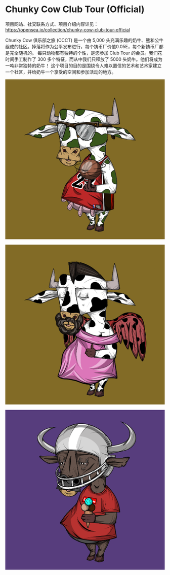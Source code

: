 # Chunky Cow Club Tour (Official)

项目网站、社交联系方式、项目介绍内容详见：https://opensea.io/collection/chunky-cow-club-tour-official

Chunky Cow 俱乐部之旅 (CCCT) 是一个由 5,000 头充满乐趣的奶牛、熊和公牛组成的社区。掉落将作为公平发布进行，每个铸币厂价值0.05E，每个新铸币厂都是完全随机的。
每只动物都有独特的个性，是您参加 Club Tour 的会员。我们花时间手工制作了 300 多个特征，而从中我们只释放了 5000 头奶牛。他们将成为一吨非常独特的奶牛！                                                                                  这个项目的目的是围绕令人难以置信的艺术和艺术家建立一个社区，并给奶牛一个享受的空间和参加活动的地方。

![nft](01.png)

![nft](02.png)

![nft](03.png)


